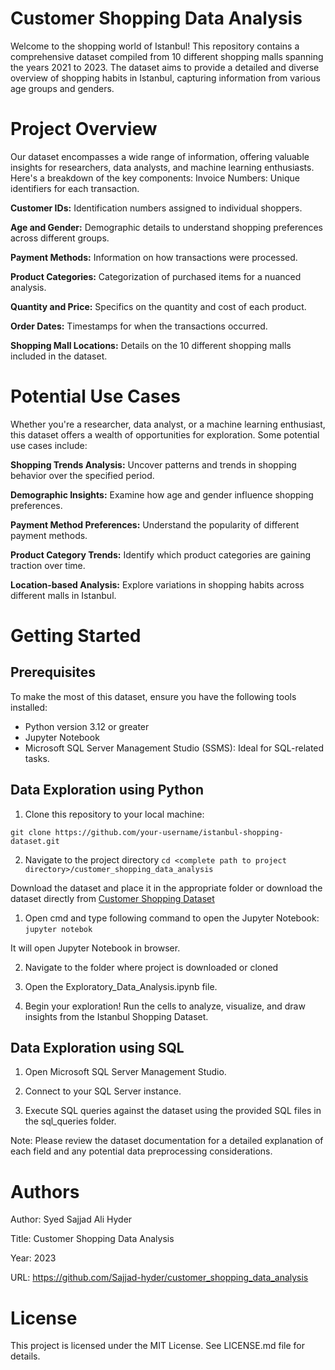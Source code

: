# Customer Shopping Data Analysis
Welcome to the shopping world of Istanbul! This repository contains a comprehensive dataset compiled from 10 different shopping malls spanning the years 2021 to 2023. The dataset aims to provide a detailed and diverse overview of shopping habits in Istanbul, capturing information from various age groups and genders.

# Project Overview
Our dataset encompasses a wide range of information, offering valuable insights for researchers, data analysts, and machine learning enthusiasts. Here's a breakdown of the key components:
Invoice Numbers: Unique identifiers for each transaction.

**Customer IDs:** Identification numbers assigned to individual shoppers.

**Age and Gender:** Demographic details to understand shopping preferences across different groups.

**Payment Methods:** Information on how transactions were processed.

**Product Categories:** Categorization of purchased items for a nuanced analysis.

**Quantity and Price:** Specifics on the quantity and cost of each product.

**Order Dates:** Timestamps for when the transactions occurred.

**Shopping Mall Locations:** Details on the 10 different shopping malls included in the dataset.

# Potential Use Cases
Whether you're a researcher, data analyst, or a machine learning enthusiast, this dataset offers a wealth of opportunities for exploration. Some potential use cases include:

**Shopping Trends Analysis:** Uncover patterns and trends in shopping behavior over the specified period.

**Demographic Insights:** Examine how age and gender influence shopping preferences.

**Payment Method Preferences:** Understand the popularity of different payment methods.

**Product Category Trends:** Identify which product categories are gaining traction over time.

**Location-based Analysis:** Explore variations in shopping habits across different malls in Istanbul.

# Getting Started
## Prerequisites

To make the most of this dataset, ensure you have the following tools installed:

+ Python version 3.12 or greater
+ Jupyter Notebook 
+ Microsoft SQL Server Management Studio (SSMS): Ideal for SQL-related tasks.


## Data Exploration using Python

1. Clone this repository to your local machine:

`git clone https://github.com/your-username/istanbul-shopping-dataset.git`

2. Navigate to the project directory
`cd <complete path to project directory>/customer_shopping_data_analysis`

Download the dataset and place it in the appropriate folder or download the dataset directly from
[Customer Shopping Dataset](https://www.kaggle.com/datasets/mehmettahiraslan/customer-shopping-dataset) 

1. Open cmd and type following command to open the Jupyter Notebook:
`jupyter notebok`

It will open Jupyter Notebook in browser.  

2. Navigate to the folder where project is downloaded or cloned 

3. Open the Exploratory_Data_Analysis.ipynb file.

4. Begin your exploration! Run the cells to analyze, visualize, and draw insights from the Istanbul Shopping Dataset.

## Data Exploration using SQL

1. Open Microsoft SQL Server Management Studio.

2. Connect to your SQL Server instance.

3. Execute SQL queries against the dataset using the provided SQL files in the sql_queries folder.

Note: Please review the dataset documentation for a detailed explanation of each field and any potential data preprocessing considerations.

# Authors
Author: Syed Sajjad Ali Hyder

Title: Customer Shopping Data Analysis

Year: 2023

URL: https://github.com/Sajjad-hyder/customer_shopping_data_analysis

# License
This project is licensed under the MIT License. See LICENSE.md file for details.

